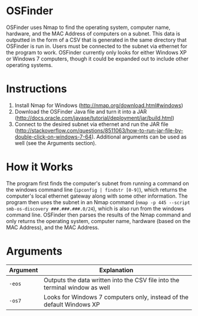 OSFinder
===============

OSFinder uses Nmap to find the operating system, computer name, hardware, and the MAC Address of computers on a subnet. This data is outputted in the form of a CSV that is generated in the same directory that OSFinder is run in. Users must be connected to the subnet via ethernet for the program to work. OSFinder currently only looks for either Windows XP or Windows 7 computers, though it could be expanded out to include other operating systems.

Instructions
===============
1. Install Nmap for Windows (http://nmap.org/download.html#windows)
2. Download the OSFinder Java file and turn it into a JAR (http://docs.oracle.com/javase/tutorial/deployment/jar/build.html)
3. Connect to the desired subnet via ethernet and run the JAR file (http://stackoverflow.com/questions/8511063/how-to-run-jar-file-by-double-click-on-windows-7-64). Additional arguments can be used as well (see the Arguments section).

How it Works
===============
The program first finds the computer's subnet from running a command on the windows command line (`ipconfig | findstr [0-9]`), which returns the computer's local ethernet gateway along with some other information. The program then uses the subnet in an Nmap command (`nmap -p 445 --script smb-os-discovery ###.###.###.0/24`), which is also run from the windows command line. OSFinder then parses the results of the Nmap command and only returns the operating system, computer name, hardware (based on the MAC Address), and the MAC Address.

Arguments
===============
| Argument   | Explanation                                                                 |
| ---------- | --------------------------------------------------------------------------- |
| `-eos` | Outputs the data written into the CSV file into the terminal window as well |
| `-os7` | Looks for Windows 7 computers only, instead of the default Windows XP       |
